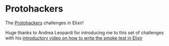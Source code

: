 # Protohackers

The [Protohackers](https://protohackers.com/) challenges in Elixir!

Huge thanks to Andrea Leopardi for introducing me to this set of challenges
with his [introductory video on how to write the smoke test in
Elixir](https://www.youtube.com/watch?v=owz50_NYIZ8)

